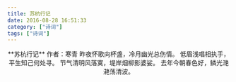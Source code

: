 ```yaml
---
title: 苏杭行记
date: 2016-08-28 16:51:33
category: ["诗词"]
tags: ["诗词"]
---
```


<center>
**苏杭行记**
作者：寒青
<!--more-->
昨夜怀歌向杯盏，冷月幽光总伤情。
低眉浅唱相执手，平生知己何处寻。
节气清明风落寞，堤岸烟柳影婆娑。
去年今朝春色好，鳞光滟滟荡清波。
</center>